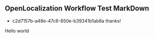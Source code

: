 ## OpenLocalization Workflow Test MarkDown
* c2d7157b-a48e-47c6-850e-b39341b1ab8a 
thanks!

Hello world